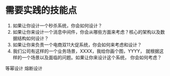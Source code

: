 # 需要实践的技能点
1. 如果让你设计一个秒杀系统，你会如何设计？
2. 如果让你来设计一个消息中间件，你会从哪些方面来考虑？核心的架构以及数据结构如何设计？
3. 如果让你来负责一个电商双11大促系统，你会如何来考虑和设计？
4. 我们公司有这样的一个业务场景，XXXX，我给你画个图，YYYY，   就根据这样的一个场景以及面临的问题。如果让你来设计这个系统， 你会如何考虑？


等幂设计
熔断设计


